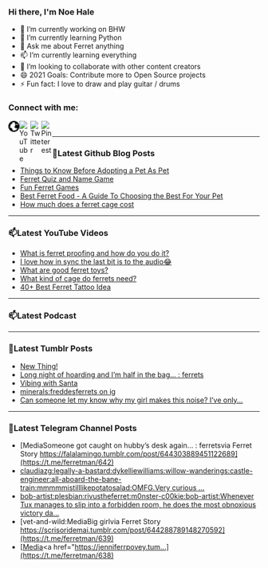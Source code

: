 ### Hi there, I'm Noe Hale

- 🔭 I’m currently working on BHW
- 🌱 I’m currently learning Python
- 💬 Ask me about Ferret anything
- 📫 I’m currently learning everything
- 🔭 I’m looking to collaborate with other content creators
- 😄 2021 Goals: Contribute more to Open Source projects
- ⚡ Fun fact: I love to draw and play guitar / drums

### Connect with me:

[<img align="left" alt="ferretvoice.com" width="22px" src="https://raw.githubusercontent.com/iconic/open-iconic/master/svg/globe.svg" />](https://ferretvoice.com)
[<img align="left" alt="YouTube" width="22px" src="https://cdn.jsdelivr.net/npm/simple-icons@v3/icons/youtube.svg" />](https://www.youtube.com/channel/UCk665XTfaMLVwFVWUmgnDiw)
[<img align="left" alt="Twitter" width="22px" src="https://cdn.jsdelivr.net/npm/simple-icons@v3/icons/twitter.svg" />](https://twitter.com/voiceferret)
[<img align="left" alt="Pinterest" width="22px" src="https://cdn.jsdelivr.net/npm/simple-icons@v3/icons/pinterest.svg" />](https://www.pinterest.com/voiceferret/)

<br />

---
### 🔭Latest Github Blog Posts
<!-- GITHUB:START -->
- [Things to Know Before Adopting a Pet As Pet](http://noehale.github.io/things-to-know-before-adopting-a-pet-as-pet/)
- [Ferret Quiz and Name Game](http://noehale.github.io/ferret-quiz/)
- [Fun Ferret Games](http://noehale.github.io/fun-ferret-games/)
- [Best Ferret Food - A Guide To Choosing the Best For Your Pet](http://noehale.github.io/best-ferret-food/)
- [How much does a ferret cage cost](http://noehale.github.io/how-much-does-a-ferret-cage-cost/)
<!-- GITHUB:END -->
---
### 📫Latest YouTube Videos

<!-- YOUTUBE:START -->
- [What is ferret proofing and how do you do it?](https://www.youtube.com/watch?v=81Syh_DJBQQ)
- [I love how in sync the last bit is to the audio😂](https://www.youtube.com/watch?v=WHBeGHwSlGY)
- [What are good ferret toys?](https://www.youtube.com/watch?v=tPxRilBzc0s)
- [What kind of cage do ferrets need?](https://www.youtube.com/watch?v=xzz6hC3sR5A)
- [40+ Best Ferret Tattoo Idea](https://www.youtube.com/watch?v=KIKqduR6Xcs)
<!-- YOUTUBE:END -->

---
### 📫Latest Podcast

<!-- PODCAST:START -->
<!-- PODCAST:END -->
---
### 📝Latest Tumblr Posts

<!-- TUMBLR:START -->
- [New Thing!](https://come-forth-into-the-light.tumblr.com/post/644315246089125888)
- [Long night of hoarding and I’m half in the bag… : ferrets](https://come-forth-into-the-light.tumblr.com/post/644292554336223232)
- [Vibing with Santa](https://come-forth-into-the-light.tumblr.com/post/644269882349912064)
- [minerals:freddesferrets on ig](https://come-forth-into-the-light.tumblr.com/post/644224646738214912)
- [Can someone let my know why my girl makes this noise? I’ve only...](https://come-forth-into-the-light.tumblr.com/post/644202001568317440)
<!-- TUMBLR:END -->
---
### 📝Latest Telegram Channel Posts

<!-- TELEGRAM:START -->
- [MediaSomeone got caught on hubby’s desk again… : ferretsvia Ferret Story https://falalamingo.tumblr.com/post/644303889451122689](https://t.me/ferretman/642)
- [claudiazg:legally-a-bastard:dykelliewilliams:willow-wanderings:castle-engineer:all-aboard-the-bane-train:mmmmmistilllikepotatosalad:OMFG.Very curious ...](https://t.me/ferretman/641)
- [bob-artist:plesbian:rivustheferret:m0nster-c00kie:bob-artist:Whenever Tux manages to slip into a forbidden room, he does the most obnoxious victory da...](https://t.me/ferretman/640)
- [vet-and-wild:MediaBig girlvia Ferret Story https://scrisoridemai.tumblr.com/post/644288789148270592](https://t.me/ferretman/639)
- [<a href="https://64.media.tumblr.com/ecbc61ef5d89340b5263fb811a35ba66/tumblr_n705kpqAPp1qbrntno1_500.jpg">Media</a><a href="https://jenniferrpovey.tum...](https://t.me/ferretman/638)
<!-- TELEGRAM:END -->
